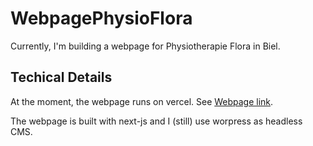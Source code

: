# WebpagePhysioFlora

Currently, I'm building a webpage for Physiotherapie Flora in Biel.

## Techical Details

At the moment, the webpage runs on vercel. See [Webpage link](https://website-physio-flora.vercel.app/).

The webpage is built with next-js and I (still) use worpress as headless CMS.
